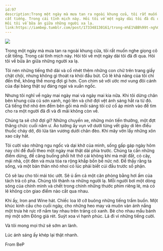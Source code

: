 ```yaml
---
id:97
description:Trong một ngày mà mưa tan ra ngoài khung cửa, tôi rất muốn nghe giọng cô
cất tiếng. Trong cái tĩnh mịch này. Hỏi tôi về một ngày dài tôi đã đi qua.
Hỏi tôi về bữa ăn giữa những người xa lạ.
link:https://iambep.tumblr.com/post/173348130161/trong-m%E1%BB%99t-ng%C3%A0y-m%C3%A0-m%C6%B0a-tan-ra-ngo%C3%A0i-khung-c%E1%BB%ADa-t%C3%B4i
---
```


![](https://64.media.tumblr.com/57a9c425ce3854ae976e7470161c5e6e/tumblr_p7u1a5xmSD1u3a9rjo1_1280.jpg)

Trong một ngày mà mưa tan ra ngoài khung cửa, tôi rất muốn nghe giọng cô
cất tiếng. Trong cái tĩnh mịch này. Hỏi tôi về một ngày dài tôi đã đi qua.
Hỏi tôi về bữa ăn giữa những người xa lạ.

Tôi nén những tiếng thở dài và cố nhét thêm những con chữ trên trang giấy
chật chội, nhưng không gì thoát ra khỏi đầu bút. Có lẽ khả năng của tôi
chỉ đến thế, không thể mong đợi gì hơn. Con chim sẻ với ước mơ vung đôi
cánh của đại bàng thật sự đáng ngại và xuẩn ngốc.

Nhưng tôi nghĩ về ngày mai ngày mai và ngày mai kia nữa. Khi tôi dừng chân
bên khung cửa cũ sơn xanh, ngó lên và chờ đợi vệt ánh sáng hắt ra từ đó.
Cả tiếng thở nhỏ êm đềm bên gối mà mỗi sáng tôi cứ cố áp mình vào để tìm
cho ra một người đã đi và đi mãi không còn về.

Chúng ta sẽ chờ đợi gì? Những chuyến xe, những món tiền thưởng, một đợt
thăng chức cuối năm ư. Ảo tưởng ấy vụn vỡ dưới từng vết giày di lên điếu
thuốc cháy dở, đỏ lửa tàn vương dưới chân đèo. Khi mây vờn lấy những xôn
xao cây hát.

Tôi cười vào những ngu ngốc và dại khờ của mình, sống gấp gáp ngày hôm nay
chỉ để đuổi theo một ngày mai thật dài phía trước. Chúng ta cần những điểm
dừng, để căng buồng phổi hít thở cái không khí mà mặt đất, cỏ cây, mái nhà,
cột đèn và mưa tỏa ra rộng khắp bốn bề nức nở. Để thấy rằng ta sống, và
một bản thân nhỏ nhoi có lúc phải biết cúi đầu trước số phận.

Cô sẽ lau cho tôi mái tóc ướt. Sẽ ủ ấm cả một căn phòng bằng hơi ấm của
tách trà cô pha. Chúng tôi thành ra những người lạ. Mỗi người bơi một dòng
sông của chính mình và chết trong chính những thước phim riêng lẻ, mà có
lẽ không còn giao điểm nào cắt qua nhau.

Khi ấy, Iron and Wine hát. Chiếc loa lỡ cỡ buông những tiếng trầm buồn.
Một khúc kinh cầu cho cuối ngày, cho những heo may và muôn vàn ánh nắng
một trưa hè rực rỡ nắm tay nhau trên trảng cỏ xanh. Bẻ cho nhau mẩu bánh
mỳ một sớm Đông giá rét. Suýt xoa vì hạnh phúc. Lả đi vì những tiếng cười.

Và tôi mong mọi thứ sẽ sớm an lành.

Lúc ánh sáng ấy khép lại thật nhanh.

From BeP